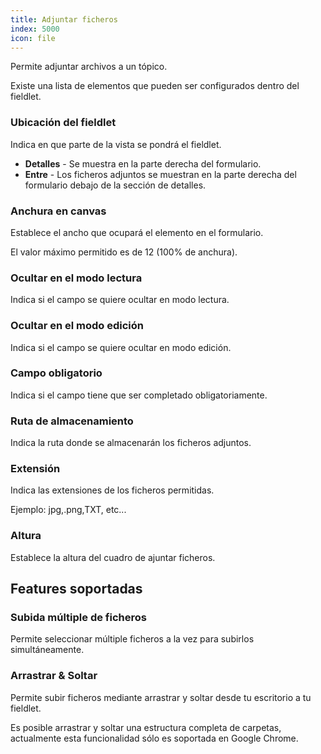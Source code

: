 ```yaml
---
title: Adjuntar ficheros
index: 5000
icon: file
---
```


Permite adjuntar archivos a un tópico.

Existe una lista de elementos que pueden ser configurados dentro del fieldlet.

### Ubicación del fieldlet

Indica en que parte de la vista se pondrá el fieldlet.

- **Detalles** - Se muestra en la parte derecha del formulario.
- **Entre** - Los ficheros adjuntos se muestran en la parte derecha del formulario debajo de la sección de detalles.

### Anchura en canvas

Establece el ancho que ocupará el elemento en el formulario.

El valor máximo permitido es de 12 (100% de anchura).

### Ocultar en el modo lectura

Indica si el campo se quiere ocultar en modo lectura.

### Ocultar en el modo edición

Indica si el campo se quiere ocultar en modo edición.

### Campo obligatorio

Indica si el campo tiene que ser completado obligatoriamente.

### Ruta de almacenamiento

Indica la ruta donde se almacenarán los ficheros adjuntos.

### Extensión

Indica las extensiones de los ficheros permitidas.

Ejemplo: jpg,.png,TXT, etc...

### Altura

Establece la altura del cuadro de ajuntar ficheros.


## Features soportadas

### Subida múltiple de ficheros

Permite seleccionar múltiple ficheros a la vez para subirlos simultáneamente.

### Arrastrar & Soltar

Permite subir ficheros mediante arrastrar y soltar desde tu escritorio a tu fieldlet.

Es posible arrastrar y soltar una estructura completa de carpetas, actualmente esta funcionalidad sólo es soportada en Google Chrome.